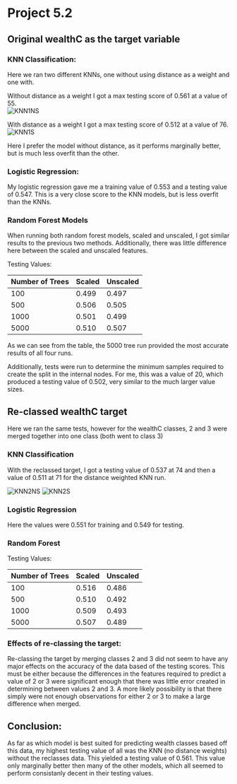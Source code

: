 # Project 5.2

## Original wealthC as the target variable

### KNN Classification:

Here we ran two different KNNs, one without using distance as a weight and one with.  

Without distance as a weight I got a max testing score of 0.561 at a value of 55.  
![KNN1NS](https://user-images.githubusercontent.com/70855947/116032893-749bb500-a62e-11eb-8ffa-b591cf928459.png)  


With distance as a weight I got a max testing score of 0.512 at a value of 76.  
![KNN1S](https://user-images.githubusercontent.com/70855947/116032930-83826780-a62e-11eb-8347-b8d2b4ccabca.png)  


Here I prefer the model without distance, as it performs marginally better, but is much less overfit than the other.

### Logistic Regression:

My logistic regression gave me a training value of 0.553 and a testing value of 0.547. This is a very close score to the KNN models, but is less overfit than the KNNs. 

### Random Forest Models

When running both random forest models, scaled and unscaled, I got similar results to the previous two methods. Additionally, there was little difference here between
the scaled and unscaled features. 

Testing Values:  

|Number of Trees| Scaled | Unscaled|
|-|-|-|
|100|0.499|0.497|
|500|0.506|0.505|
|1000|0.501|0.499|
|5000|0.510|0.507| 



As we can see from the table, the 5000 tree run provided the most accurate results of all four runs.  

Additionally, tests were run to determine the minimum samples required to create the split in the internal nodes. For me, this was a value of 20, which produced a 
testing value of 0.502, very similar to the much larger value sizes.

## Re-classed wealthC target

Here we ran the same tests, however for the wealthC classes, 2 and 3 were merged together into one class (both went to class 3)

### KNN Classification

With the reclassed target, I got a testing value of 0.537 at 74 and then a value of 0.511 at 71 for the distance weighted KNN run.

![KNN2NS](https://user-images.githubusercontent.com/70855947/116033778-0821b580-a630-11eb-8592-3ca880f182b9.png)
![KNN2S](https://user-images.githubusercontent.com/70855947/116033788-1079f080-a630-11eb-954e-ce9753309ae0.png)

### Logistic Regression

Here the values were 0.551 for training and 0.549 for testing.

### Random Forest

Testing Values:  

|Number of Trees| Scaled | Unscaled|
|-|-|-|
|100|0.516|0.486|
|500|0.510|0.492|
|1000|0.509|0.493|
|5000|0.507|0.489| 

### Effects of re-classing the target:

Re-classing the target by merging classes 2 and 3 did not seem to have any major effects on the accuracy of the data based of the testing scores. This must be either because the differences in the features required to predict a value of 2 or 3 were significant enough that there was little error created in determining between values 2 and 3. A more likely possibility is that there simply were not enough observations for either 2 or 3 to make a large difference when merged. 


## Conclusion:

As far as which model is best suited for predicting wealth classes based off this data, my highest testing value of all was the KNN (no distance weights) without the reclasses data. This yielded a testing value of 0.561. This value only marginally better then many of the other models, which all seemed to perform consistanly decent in their testing values. 


